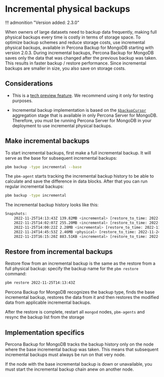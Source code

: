 # Incremental physical backups

!!! admonition "Version added: 2.3.0"

When owners of large datasets need to backup data frequently, making full physical backups every time is costly in terms of storage space. To optimize backup schemes and reduce storage costs, use incremental physical backups, available in Percona Backup for MongoDB starting with version 2.0.3. During incremental backups, Percona Backup for MongoDB saves only the data that was changed after the previous backup was taken. This results in faster backup / restore performance. Since incremental backups are smaller in size, you also save on storage costs.

## Considerations

* This is a [tech preview feature](../reference/glossary.md#technical-preview-feature). We recommend using it only for testing purposes. 

* Incremental backup implementation is based on the [`$backupCursor`](https://docs.percona.com/percona-server-for-mongodb/latest/backup-cursor.html) aggregation stage that is available in only Percona Server for MongoDB. Therefore, you must be running Percona Server for MongoDB in your deployment to use incremental physical backups.

## Make incremental backups

To start incremental backups, first make a full incremental backup. It will serve as the base for subsequent incremental backups:

```bash 
pbm backup -type incremental --base
```

The `pbm-agent` starts tracking the incremental backup history to be able to calculate and save the difference in data blocks. After that you can run regular incremental backups:

```bash
pbm backup -type incremental
```

The incremental backup history looks like this:

```bash 
Snapshots:
    2022-11-25T14:13:43Z 139.82MB <incremental> [restore_to_time: 2022-11-25T14:13:45Z]
    2022-11-25T14:02:07Z 255.20MB <incremental> [restore_to_time: 2022-11-25T14:02:09Z]
    2022-11-25T14:00:22Z 2.28MB <incremental> [restore_to_time: 2022-11-25T14:00:24Z]
    2022-11-24T14:45:53Z 2.46MB <physical> [restore_to_time: 2022-11-24T14:45:55Z]
    2022-11-23T16:15:20Z 883.51KB <incremental> [restore_to_time: 2022-11-23T16:15:22Z]
```

## Restore from incremental backups

Restore flow from an incremental backup is the same as the restore from a full physical backup: specify the backup name for the `pbm restore` command:

```bash
pbm restore 2022-11-25T14:13:43Z
```

Percona Backup for MongoDB recognizes the backup type, finds the base incremental backup, restores the data from it and then restores the modified data from applicable incremental backups.

After the restore is complete, restart all `mongod` nodes, `pbm-agents` and resync the backup list from the storage

## Implementation specifics

Percona Backup for MongoDB tracks the backup history only on the node where the base incremental backup was taken. This means that subsequent incremental backups must always be run on that very node. 

If the node with the base incremental backup is down or unavailable, you must start the incremental backup chain anew on another node.
